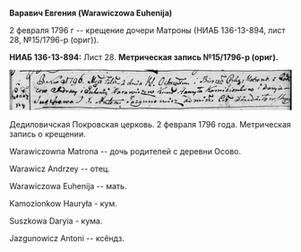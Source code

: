 **Варавич Евгения (Warawiczowa Euhenija)**

2 февраля 1796 г -- крещение дочери Матроны (НИАБ 136-13-894, лист 28,
№15/1796-р (ориг)).

**НИАБ 136-13-894:** Лист 28. **Метрическая запись №15/1796-р (ориг).**

![](./media/acc82f59ef0a80ed3317f18dd61c2ae8a00afba5.png)

Дедиловичская Покровская церковь. 2 февраля 1796 года. Метрическая
запись о крещении.

Warawiczowna Matrona -- дочь родителей с деревни Осовo.

Warawicz Andrzey -- отец.

Warawiczowa Euhenija -- мать.

Kamozionkow Hauryła - кум.

Suszkowa Daryia - кума.

Jazgunowicz Antoni -- ксёндз.
